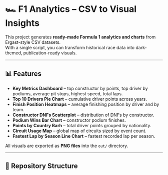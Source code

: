 # 🏎️ F1 Analytics – CSV to Visual Insights

This project generates **ready-made Formula 1 analytics and charts** from Ergast-style CSV datasets.  
With a single script, you can transform historical race data into dark-themed, publication-ready visuals.

---

## 📊 Features

- **Key Metrics Dashboard** – top constructor by points, top driver by podiums, average pit stops, highest speed, total laps.  
- **Top 10 Drivers Pie Chart** – cumulative driver points across years.  
- **Finish Position Heatmaps** – average finishing position by driver and by team.  
- **Constructor DNFs Scatterplot** – distribution of DNFs by constructor.  
- **Podium Wins Bar Chart** – constructor podium finishes.  
- **Points by Country Barh** – total driver points grouped by nationality.  
- **Circuit Usage Map** – global map of circuits sized by event count.  
- **Fastest Lap by Season Line Chart** – fastest recorded lap per season.

All visuals are exported as **PNG files** into the `out/` directory.

---

## 📂 Repository Structure

